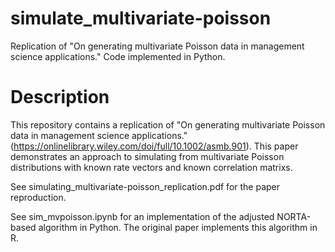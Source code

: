 # simulate_multivariate-poisson
Replication of "On generating multivariate Poisson data in management science applications." Code implemented in Python.

# Description
This repository contains a replication of "On generating multivariate Poisson data in management science applications." (https://onlinelibrary.wiley.com/doi/full/10.1002/asmb.901). This paper demonstrates an approach to simulating from multivariate Poisson distributions with known rate vectors and known correlation matrixs. 

See simulating_multivariate-poisson_replication.pdf for the paper reproduction. 

See sim_mvpoisson.ipynb for an implementation of the adjusted NORTA-based algorithm in Python. The original paper implements this algorithm in R.
